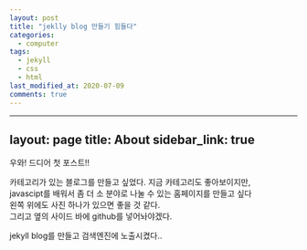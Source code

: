 ```yaml
---
layout: post
title: "jeklly blog 만들기 힘들다"
categories:
  - computer
tags:
  - jekyll
  - css
  - html
last_modified_at: 2020-07-09
comments: true
---
```


<!--위의 head에 sidebar를 넣고 md로 옆에 두면 되는구낭.<br>-->

---
layout: page
title: About
sidebar_link: true
---


우와! 드디어 첫 포스트!!

카테고리가 있는 블로그를 만들고 싶었다. 지금 카테고리도 좋아보이지만, <br>
javascipt를 배워서 좀 더 소 분야로 나눌 수 있는 홈페이지를 만들고 싶다<br>
왼쪽 위에도 사진 하나가 있으면 좋을 것 같다.<br>
그리고 옆의 사이드 바에 github를 넣어놔야겠다.


jekyll blog를 만들고 검색엔진에 노출시켰다..
